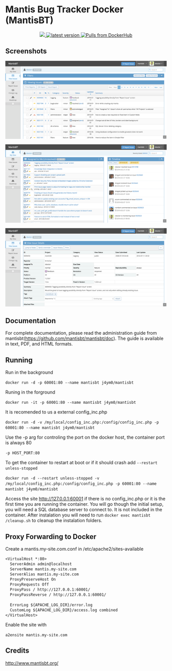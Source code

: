 Mantis Bug Tracker Docker (MantisBT)
=============================

<p align="center">
  <a href="https://hub.docker.com/r/j4ym0/mantisbt">
    <img src="https://images.microbadger.com/badges/image/j4ym0/mantisbt.svg">
  </a>
  <a href="https://github.com/j4ym0/mantisbt-docker/releases">
    <img alt="latest version" src="https://img.shields.io/github/v/tag/j4ym0/mantisbt-docker.svg" />
  </a>
  <a href="https://hub.docker.com/r/j4ym0/mantisbt">
    <img alt="Pulls from DockerHub" src="https://img.shields.io/docker/pulls/j4ym0/mantisbt.svg?style=flat-square" />
  </a>
</p>

Screenshots
-----------

![Build Status](https://github.com/mantisbt/mantisbt/raw/master/doc/modern_view_issues.png)

![Build Status](https://github.com/mantisbt/mantisbt/raw/master/doc/modern_my_view.png)

![Build Status](https://github.com/mantisbt/mantisbt/raw/master/doc/modern_view_issue.png)

Documentation
-------------

For complete documentation, please read the administration guide from mantisbt(https://github.com/mantisbt/mantisbt/doc).  The guide is available in text, PDF, and HTML formats.



Running
-------

Run in the background 

`docker run -d -p 60001:80 --name mantisbt j4ym0/mantisbt`

Runing in the forground

`docker run -it -p 60001:80 --name mantisbt j4ym0/mantisbt`

It is recomended to us a external config_inc.php

`docker run -d -v /my/local/config_inc.php:/config/config_inc.php -p 60001:80 --name mantisbt j4ym0/mantisbt`

Use the -p arg for controling the port on the docker host, the container port is always 80 

`-p HOST_PORT:80`

To get the container to restart at boot or if it should crash add `--restart unless-stopped`

`docker run -d --restart unless-stopped -v /my/local/config_inc.php:/config/config_inc.php -p 60001:80 --name mantisbt j4ym0/mantisbt`

Access the site http://127.0.0.1:60001 if there is no config_inc.php or it is the first time you are running the container. You will go though the initial setup, you will need a SQL database server to connect to. It is not included in the container.
After instalation you will need to run `docker exec mantisbt /cleanup.sh` to cleanup the instalation folders.


Proxy Forwarding to Docker
--------------------------

Create a mantis.my-site.com.conf in /etc/apache2/sites-available

```
<VirtualHost *:80>
  ServerAdmin admin@localhost
  ServerName mantis.my-site.com
  ServerAlias mantis.my-site.com
  ProxyPreserveHost On
  ProxyRequests Off 
  ProxyPass / http://127.0.0.1:60001/
  ProxyPassReverse / http://127.0.0.1:60001/
  
  ErrorLog ${APACHE_LOG_DIR}/error.log
  CustomLog ${APACHE_LOG_DIR}/access.log combined
</VirtualHost>
```

Enable the site with 

`a2ensite mantis.my-site.com`



Credits
-------

http://www.mantisbt.org/
